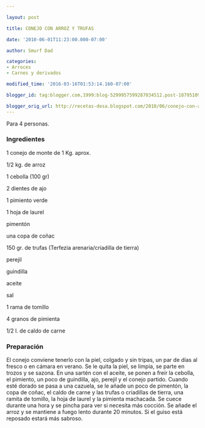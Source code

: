 ```yaml
---

layout: post

title: CONEJO CON ARROZ Y TRUFAS

date: '2010-06-01T11:23:00.000-07:00'

author: Smurf Dad

categories:
- Arroces
- Carnes y derivados

modified_time: '2016-03-16T01:53:14.160-07:00'

blogger_id: tag:blogger.com,1999:blog-5299957599287034512.post-1879510921318765718

blogger_orig_url: http://recetas-desa.blogspot.com/2010/06/conejo-con-arroz-y-trufas.html
---
```


Para 4 personas.

<h3>Ingredientes</h3>

1 conejo de monte de 1 Kg. aprox.

1/2 kg. de arroz

1 cebolla (100 gr)

2 dientes de ajo

1 pimiento verde

1 hoja de laurel

pimentón

una copa de coñac

150 gr. de trufas (Terfezia arenaria/criadilla de tierra)

perejil

guindilla

aceite

sal

1 rama de tomillo

4 granos de pimienta

1/2 l. de caldo de carne

<h3>Preparación</h3>

El conejo conviene tenerlo con la piel, colgado y sin tripas, un par de días al fresco o en cámara en verano. Se le quita la piel, se limpia, se parte en trozos y se sazona. En una sartén con el aceite, se ponen a freír la cebolla, el pimiento, un poco de guindilla, ajo, perejil y el conejo partido. Cuando esté dorado se pasa a una cazuela, se le añade un poco de pimentón, la copa de coñac, el caldo de carne y las trufas o criadillas de tierra, una ramita de tomillo, la hoja de laurel y la pimienta machacada. Se cuece durante una hora y se pincha para ver si necesita más cocción. Se añade el arroz y se mantiene a fuego lento durante 20 minutos. Si el guiso está reposado estará más sabroso.